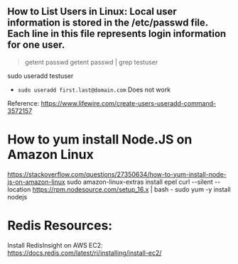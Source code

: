 
## How to List Users in Linux: Local user information is stored in the /etc/passwd file. Each line in this file represents login information for one user.
   >  getent passwd
   > getent passwd | grep testuser

   sudo useradd testuser 

* ` sudo useradd first.last@domain.com ` Does not work

Reference: https://www.lifewire.com/create-users-useradd-command-3572157


# How to yum install Node.JS on Amazon Linux
   https://stackoverflow.com/questions/27350634/how-to-yum-install-node-js-on-amazon-linux
   sudo amazon-linux-extras install epel
   curl --silent --location https://rpm.nodesource.com/setup_16.x | bash -
   sudo yum -y install nodejs


# Redis Resources:
   Install RedisInsight on AWS EC2: https://docs.redis.com/latest/ri/installing/install-ec2/
   
